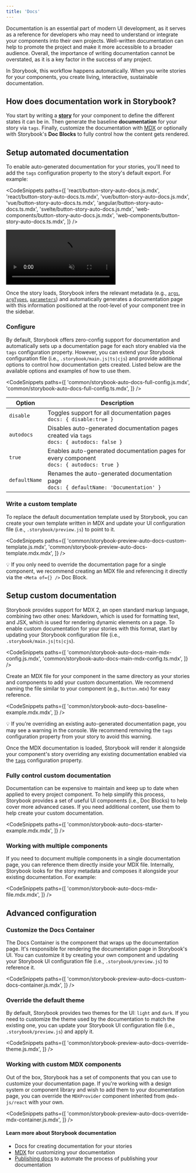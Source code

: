 ```yaml
---
title: 'Docs'
---
```


Documentation is an essential part of modern UI development, as it serves as a reference for developers who may need to understand or integrate your components into their own projects. Well-written documentation can help to promote the project and make it more accessible to a broader audience. Overall, the importance of writing documentation cannot be overstated, as it is a key factor in the success of any project.

In Storybook, this workflow happens automatically. When you write stories for your components, you create living, interactive, sustainable documentation.

## How does documentation work in Storybook?

You start by writing a [**story**](../writing-stories/introduction) for your component to define the different states it can be in. Then generate the baseline **documentation** for your story via `tags`. Finally, customize the documentation with [MDX](./mdx.md) or optionally with Storybook's **Doc Blocks** to fully control how the content gets rendered.

## Setup automated documentation

To enable auto-generated documentation for your stories, you'll need to add the `tags` configuration property to the story's default export. For example:

<!-- prettier-ignore-start -->

<CodeSnippets
  paths={[
    'react/button-story-auto-docs.js.mdx',
    'react/button-story-auto-docs.ts.mdx',
    'vue/button-story-auto-docs.js.mdx',
    'vue/button-story-auto-docs.ts.mdx',
    'angular/button-story-auto-docs.ts.mdx',
    'svelte/button-story-auto-docs.js.mdx',
    'web-components/button-story-auto-docs.js.mdx',
    'web-components/button-story-auto-docs.ts.mdx',
  ]}
/>

<!-- prettier-ignore-end -->

<video autoPlay muted playsInline loop>
  <source
    src="storybook-button-auto-docs-optimized.mp4"
    type="video/mp4"
  />
</video>

Once the story loads, Storybook infers the relevant metadata (e.g., [`args`](../writing-stories/args.md), [`argTypes`](../api/argtypes.md), [`parameters`](../writing-stories/parameters.md)) and automatically generates a documentation page with this information positioned at the root-level of your component tree in the sidebar.

### Configure

By default, Storybook offers zero-config support for documentation and automatically sets up a documentation page for each story enabled via the `tags` configuration property. However, you can extend your Storybook configuration file (i.e., `.storybook/main.js|ts|cjs`) and provide additional options to control how documentation gets created. Listed below are the available options and examples of how to use them.

<!-- prettier-ignore-start -->

<CodeSnippets
  paths={[
    'common/storybook-auto-docs-full-config.js.mdx',
    'common/storybook-auto-docs-full-config.ts.mdx',
  ]}
/>

<!-- prettier-ignore-end -->

| Option        | Description                                                                                      |
| ------------- | ------------------------------------------------------------------------------------------------ |
| `disable`     | Toggles support for all documentation pages <br/> `docs: { disable:true }`                       |
| `autodocs`    | Disables auto-generated documentation pages created via `tags` <br/> `docs: { autodocs: false }` |
| `true`        | Enables auto-generated documentation pages for every component <br/> `docs: { autodocs: true }`  |
| `defaultName` | Renames the auto-generated documentation page<br/> `docs: { defaultName: 'Documentation' }`      |

### Write a custom template

To replace the default documentation template used by Storybook, you can create your own template written in MDX and update your UI configuration file (i.e., `.storybook/preview.js`) to point to it.

<!-- prettier-ignore-start -->

<CodeSnippets
  paths={[
    'common/storybook-preview-auto-docs-custom-template.js.mdx',
    'common/storybook-preview-auto-docs-template.mdx.mdx',
  ]}
/>

<!-- prettier-ignore-end -->

<div class="aside">

💡 If you only need to override the documentation page for a single component, we recommend creating an MDX file and referencing it directly via the `<Meta of={} />` Doc Block.

</div>

## Setup custom documentation

Storybook provides support for MDX 2, an open standard markup language, combining two other ones: Markdown, which is used for formatting text, and JSX, which is used for rendering dynamic elements on a page. To enable custom documentation for your stories with this format, start by updating your Storybook configuration file (i.e., `.storybook/main.js|ts|cjs`).

<!-- prettier-ignore-start -->

<CodeSnippets
  paths={[
    'common/storybook-auto-docs-main-mdx-config.js.mdx',
    'common/storybook-auto-docs-main-mdx-config.ts.mdx',
  ]}
/>

<!-- prettier-ignore-end -->

Create an MDX file for your component in the same directory as your stories and components to add your custom documentation. We recommend naming the file similar to your component (e.g., `Button.mdx`) for easy reference.

<!-- prettier-ignore-start -->

<CodeSnippets
  paths={[
    'common/storybook-auto-docs-baseline-example.mdx.mdx',
  ]}
/>

<!-- prettier-ignore-end -->

<div class="aside">

💡 If you're overriding an existing auto-generated documentation page, you may see a warning in the console. We recommend removing the `tags` configuration property from your story to avoid this warning.

</div>

Once the MDX documentation is loaded, Storybook will render it alongside your component's story overriding any existing documentation enabled via the [`tags`](#setup-automated-docs) configuration property.

### Fully control custom documentation

Documentation can be expensive to maintain and keep up to date when applied to every project component. To help simplify this process, Storybook provides a set of useful UI components (i.e., Doc Blocks) to help cover more advanced cases. If you need additional content, use them to help create your custom documentation.

<!-- prettier-ignore-start -->

<CodeSnippets
  paths={[
    'common/storybook-auto-docs-starter-example.mdx.mdx',
  ]}
/>

<!-- prettier-ignore-end -->

### Working with multiple components

If you need to document multiple components in a single documentation page, you can reference them directly inside your MDX file. Internally, Storybook looks for the story metadata and composes it alongside your existing documentation. For example:

<!-- prettier-ignore-start -->

<CodeSnippets
  paths={[
    'common/storybook-auto-docs-mdx-file.mdx.mdx',
  ]}
/>

<!-- prettier-ignore-end -->

## Advanced configuration

### Customize the Docs Container

The Docs Container is the component that wraps up the documentation page. It's responsible for rendering the documentation page in Storybook's UI. You can customize it by creating your own component and updating your Storybook UI configuration file (i.e., `.storybook/preview.js`) to reference it.

<!-- prettier-ignore-start -->

<CodeSnippets
  paths={[
    'common/storybook-preview-auto-docs-custom-docs-container.js.mdx',
  ]}
/>

<!-- prettier-ignore-end -->

### Override the default theme

By default, Storybook provides two themes for the UI: `light` and `dark`. If you need to customize the theme used by the documentation to match the existing one, you can update your Storybook UI configuration file (i.e., `.storybook/preview.js`) and apply it.

<!-- prettier-ignore-start -->

<CodeSnippets
  paths={[
    'common/storybook-preview-auto-docs-override-theme.js.mdx',
  ]}
/>

<!-- prettier-ignore-end -->

### Working with custom MDX components

Out of the box, Storybook has a set of components that you can use to customize your documentation page. If you're working with a design system or component library and wish to add them to your documentation page, you can override the `MDXProvider` component inherited from `@mdx-js/react` with your own.

<!-- prettier-ignore-start -->

<CodeSnippets
  paths={[
    'common/storybook-preview-auto-docs-override-mdx-container.js.mdx',
  ]}
/>

<!-- prettier-ignore-end -->

#### Learn more about Storybook documentation

- Docs for creating documentation for your stories
- [MDX](./mdx.md) for customizing your documentation
- [Publishing docs](./build-documentation.md) to automate the process of publishing your documentation
